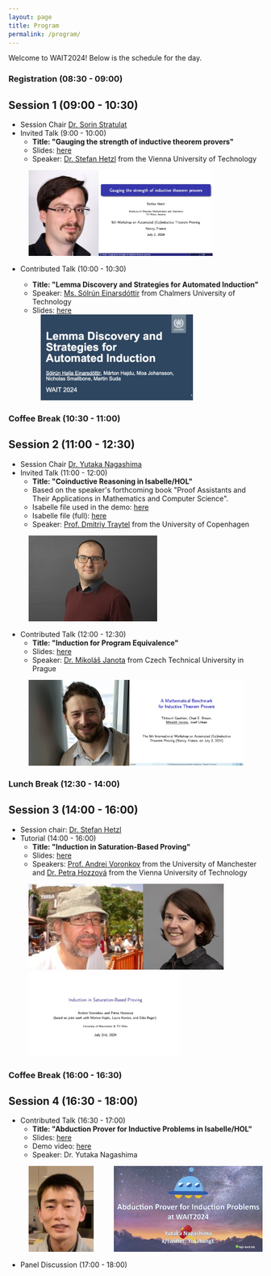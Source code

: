 ```yaml
---
layout: page
title: Program
permalink: /program/
---
```


Welcome to WAIT2024! Below is the schedule for the day.

### Registration (08:30 - 09:00)

## Session 1 (09:00 - 10:30)
- Session Chair [Dr. Sorin Stratulat](https://members.loria.fr/SStratulat/)
- Invited Talk (9:00 - 10:00)
  - **Title: "Gauging the strength of inductive theorem provers"**
  - Slides: [here](https://drive.google.com/file/d/1J1tTrXWoK2x9nymKoGfTGg57iMOX9qDn/view?usp=sharing)
  - Speaker: [Dr. Stefan Hetzl](https://dmg.tuwien.ac.at/hetzl/) from the Vienna University of Technology
  
<div style="display: flex; align-items: center;">
  <a href="https://dmg.tuwien.ac.at/hetzl/" target="_blank" style="margin-left: 40px;">
    <img src="https://raw.githubusercontent.com/WAIT2024/WAIT2024.github.io/main/image/stefan_hetzl.jpeg" height="170">
  </a>
  <a href="https://drive.google.com/file/d/1J1tTrXWoK2x9nymKoGfTGg57iMOX9qDn/view?usp=sharing" target="_blank">
    <img src="https://raw.githubusercontent.com/WAIT2024/WAIT2024.github.io/main/thumbnails/Stefan_Hetzl.jpg" height="170">
  </a>
</div>

- Contributed Talk (10:00 - 10:30)
  - **Title: "Lemma Discovery and Strategies for Automated Induction"**
  - Speaker: [Ms. Sólrún Einarsdóttir](https://www.cse.chalmers.se/~slrn/) from Chalmers University of Technology
  - Slides: [here](https://drive.google.com/file/d/1KAFvKd2Gkg4RXMAgYw3hha0kumyVu32P/view?usp=sharing)
  
  <a href="https://drive.google.com/file/d/1KAFvKd2Gkg4RXMAgYw3hha0kumyVu32P/view?usp=sharing" target="_blank" style="margin-left: 40px;">
    <img src="https://raw.githubusercontent.com/WAIT2024/WAIT2024.github.io/main/thumbnails/Solrun_Halla_Einarsdottir.jpg" height="170">
  </a>

### Coffee Break (10:30 - 11:00)

## Session 2 (11:00 - 12:30)
- Session Chair [Dr. Yutaka Nagashima](https://www.youtube.com/@unitedreasoning6567)
- Invited Talk (11:00 - 12:00)
  - **Title: "Coinductive Reasoning in Isabelle/HOL"**
  - Based on the speaker's forthcoming book "Proof Assistants and Their Applications in Mathematics and Computer Science".
  - Isabelle file used in the demo: [here](https://github.com/WAIT2024/WAIT2024.github.io/blob/main/slide/WAIT24.thy)
  - Isabelle file (full): [here](https://github.com/WAIT2024/WAIT2024.github.io/blob/main/slide/WAIT24_Full.thy)
  - Speaker:  [Prof. Dmitriy Traytel](https://traytel.bitbucket.io) from the University of Copenhagen

<a href="https://traytel.bitbucket.io" target="_blank" style="margin-left: 40px;">
<img src="https://raw.githubusercontent.com/WAIT2024/WAIT2024.github.io/main/image/dmitriy_traytel.png" height="170">
</a>
  
- Contributed Talk (12:00 - 12:30)
  - **Title: "Induction for Program Equivalence"**
  - Slides: [here](https://drive.google.com/file/d/1vg_dKTJv8dSPJiZzRapvwhvvp-rcqutN/view?usp=sharing)
  - Speaker: [Dr. Mikoláš Janota](https://people.ciirc.cvut.cz/~janotmik/) from Czech Technical University in Prague
<div style="display: flex; align-items: center;">
  <a href="https://people.ciirc.cvut.cz/~janotmik/" target="_blank" style="margin-left: 40px;">
    <img src="https://raw.githubusercontent.com/WAIT2024/WAIT2024.github.io/main/image/mikolas_jonata.webp" height="170">
  </a>
  <a href="https://drive.google.com/file/d/1vg_dKTJv8dSPJiZzRapvwhvvp-rcqutN/view?usp=sharing" target="_blank" >
    <img src="https://raw.githubusercontent.com/WAIT2024/WAIT2024.github.io/main/thumbnails/Mikolas_Jonata.jpg" height="170">
  </a>
</div>

### Lunch Break (12:30 - 14:00)

## Session 3 (14:00 - 16:00)
- Session chair: [Dr. Stefan Hetzl](https://dmg.tuwien.ac.at/hetzl/)
- Tutorial (14:00 - 16:00)
  - **Title: "Induction in Saturation-Based Proving"**
  - Slides: [here](https://drive.google.com/file/d/1uCNSaUcfwCqvV9qiUgYLIGZ_QWCP9yH5/view?usp=sharing)
  - Speakers: [Prof. Andrei Voronkov](http://voronkov.com) from the University of Manchester and [Dr. Petra Hozzová](https://logic-cs.at/phd/students/petra-hozzova/) from the Vienna University of Technology

<div style="display: flex; align-items: center;">
  <a href="http://voronkov.com" target="_blank" style="margin-left: 40px;">
    <img src="https://raw.githubusercontent.com/WAIT2024/WAIT2024.github.io/main/image/andrei_voronkov.jpg" height="170"> <!-- Adjust margin as needed -->
  </a>
  <a href="https://logic-cs.at/phd/students/petra-hozzova/" target="_blank">
    <img src="https://raw.githubusercontent.com/WAIT2024/WAIT2024.github.io/main/image/petra_hozzova.jpg" height="170">
  </a>
</div>

  <a href="https://drive.google.com/file/d/1uCNSaUcfwCqvV9qiUgYLIGZ_QWCP9yH5/view?usp=sharing" target="_blank" style="margin-left: 40px;">
    <img src="https://raw.githubusercontent.com/WAIT2024/WAIT2024.github.io/main/thumbnails/Andrei_Voronkov_and_Petra_Hozzova.jpg" height="170">
  </a>

### Coffee Break (16:00 - 16:30)

## Session 4 (16:30 - 18:00)
- Contributed Talk (16:30 - 17:00)
  - **Title: "Abduction Prover for Inductive Problems in Isabelle/HOL"**
  - Slides: [here](https://drive.google.com/file/d/1QFL30JZe1nZSLKlQaCKKFoQxxz3MAOx4/view?usp=sharing)
  - Demo video: [here](https://youtu.be/rXU-lJxP_GI)
  - Speaker: Dr. Yutaka Nagashima
<div style="display: flex; align-items: center;">
  <a href="https://www.youtube.com/@unitedreasoning6567" target="_blank" style="margin-left: 40px;">
    <img src="https://raw.githubusercontent.com/WAIT2024/WAIT2024.github.io/main/image/yutaka_nagashima.png" height="170">
  </a>
  <a href="https://drive.google.com/file/d/1QFL30JZe1nZSLKlQaCKKFoQxxz3MAOx4/view?usp=sharing" target="_blank" style="margin-left: 40px;">
    <img src="https://raw.githubusercontent.com/WAIT2024/WAIT2024.github.io/main/thumbnails/Yutaka_Nagashima.jpg" height="170">
  </a>
</div>
  
- Panel Discussion (17:00 - 18:00)
